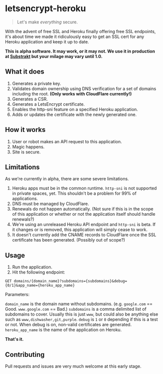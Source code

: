 # letsencrypt-heroku

> Let's make *everything* secure.

With the advent of free SSL and Heroku finally offering free SSL endpoints, it's about time we made it ridiculously easy to get an SSL cert for any Heroku application and keep it up to date.

**This is alpha software. It may work, or it may not. We use it in production at [Substrakt](https://substrakt.com) but your milage may vary until 1.0.**

## What it does
1. Generates a private key.
1. Validates domain ownership using DNS verification for a set of domains including the root. **(Only works with CloudFlare currently!)**
1. Generates a CSR.
1. Generates a LetsEncrypt certificate.
1. Enables the http-sni feature on a specified Heroku application.
1. Adds or updates the certificate with the newly generated one.

## How it works
1. User or robot makes an API request to this application.
1. Magic happens.
1. Site is secure.

## Limitations
As we're currently in alpha, there are some severe limitations.
1. Heroku apps must be in the common runtime. `http-sni` is not supported in private spaces, yet. This shouldn't be a problem for 99% of applications.
1. DNS must be managed by CloudFlare.
1. Renewals do not happen automatically. (Not sure if this is in the scope of this application or whether or not the application itself should handle renewals?)
1. We're using an unreleased Heroku API endpoint and `http-sni` is beta. If it changes or is removed, this application will simply cease to work.
1. It doesn't currently add the CNAME records to CloudFlare once the SSL certificate has been generated. (Possibly out of scope?)

## Usage
1. Run the application.
1. Hit the following endpoint:

```
GET domains/{domain_name}?subdomains={subdomains}&debug={0/1}&app_name={heroku_app_name}
```

Parameters:

`domain_name` is the domain name without subdomains. (e.g. `google.com` == Good. `www.google.com` == Bad.)
`subdomains` is a comma delimited list of subdomains to cover. Usually this is just `www`, but could also be anything else such as `www,dishwasher,git,purple`.
`debug` is `1` or `0` depending if this is a test or not. When debug is on, non-valid certificates are generated.
`heroku_app_name` is the name of the application on Heroku.

**That's it.**

## Contributing
Pull requests and issues are very much welcome at this early stage.
